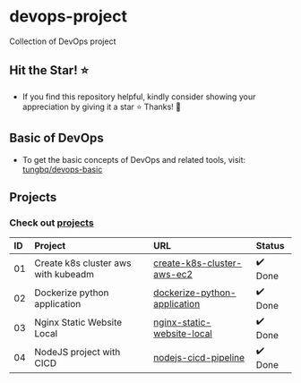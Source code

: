 # devops-project

Collection of DevOps project

## Hit the Star! ⭐

- If you find this repository helpful, kindly consider showing your appreciation by giving it a star ⭐ Thanks! 💖

## Basic of DevOps

- To get the basic concepts of DevOps and related tools, visit: [tungbq/devops-basic](https://github.com/tungbq/devops-basic)

## Projects

### Check out [projects](./projects/)

| ID  | Project                             | URL                                                                      | Status  |
| :-- | :---------------------------------- | :----------------------------------------------------------------------- | :------ |
| 01  | Create k8s cluster aws with kubeadm | [create-k8s-cluster-aws-ec2](./projects/create-k8s-cluster-aws-ec2/)     | ✔️ Done |
| 02  | Dockerize python application        | [dockerize-python-application](./projects/dockerize-python-application/) | ✔️ Done |
| 03  | Nginx Static Website Local          | [nginx-static-website-local](./projects/nginx-static-website-local/)     | ✔️ Done |
| 04  | NodeJS project with CICD            | [nodejs-cicd-pipeline](./projects/nodejs-cicd-pipeline/)                 | ✔️ Done |
